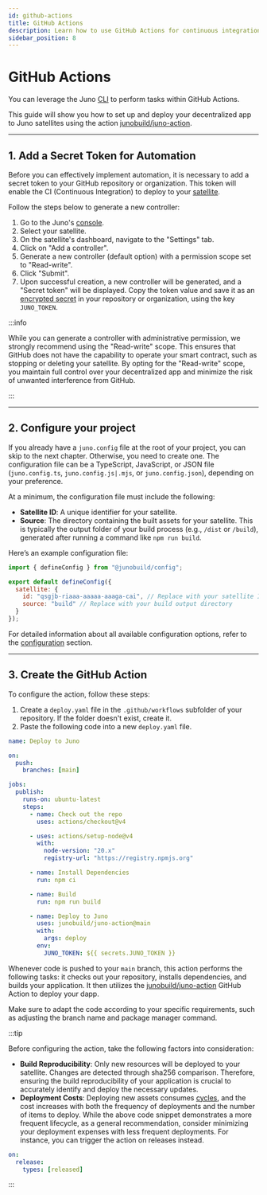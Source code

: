 ```yaml
---
id: github-actions
title: GitHub Actions
description: Learn how to use GitHub Actions for continuous integration and deployment.
sidebar_position: 8
---
```


# GitHub Actions

You can leverage the Juno [CLI] to perform tasks within GitHub Actions.

This guide will show you how to set up and deploy your decentralized app to Juno satellites using the action [junobuild/juno-action](https://github.com/junobuild/juno-action).

---

## 1. Add a Secret Token for Automation

Before you can effectively implement automation, it is necessary to add a secret token to your GitHub repository or organization. This token will enable the CI (Continuous Integration) to deploy to your [satellite].

Follow the steps below to generate a new controller:

1. Go to the Juno's [console](https://console.juno.build).
2. Select your satellite.
3. On the satellite's dashboard, navigate to the "Settings" tab.
4. Click on "Add a controller".
5. Generate a new controller (default option) with a permission scope set to "Read-write".
6. Click "Submit".
7. Upon successful creation, a new controller will be generated, and a "Secret token" will be displayed. Copy the token value and save it as an [encrypted secret](https://docs.github.com/en/actions/security-guides/encrypted-secrets) in your repository or organization, using the key `JUNO_TOKEN`.

:::info

While you can generate a controller with administrative permission, we strongly recommend using the "Read-write" scope. This ensures that GitHub does not have the capability to operate your smart contract, such as stopping or deleting your satellite. By opting for the "Read-write" scope, you maintain full control over your decentralized app and minimize the risk of unwanted interference from GitHub.

:::

---

## 2. Configure your project

If you already have a `juno.config` file at the root of your project, you can skip to the next chapter. Otherwise, you need to create one. The configuration file can be a TypeScript, JavaScript, or JSON file (`juno.config.ts`, `juno.config.js|.mjs`, or `juno.config.json`), depending on your preference.

At a minimum, the configuration file must include the following:

- **Satellite ID**: A unique identifier for your satellite.
- **Source**: The directory containing the built assets for your satellite. This is typically the output folder of your build process (e.g., `/dist` or `/build`), generated after running a command like `npm run build`.

Here’s an example configuration file:

```javascript
import { defineConfig } from "@junobuild/config";

export default defineConfig({
  satellite: {
    id: "qsgjb-riaaa-aaaaa-aaaga-cai", // Replace with your satellite ID
    source: "build" // Replace with your build output directory
  }
});
```

For detailed information about all available configuration options, refer to the [configuration](../miscellaneous/configuration.mdx) section.

---

## 3. Create the GitHub Action

To configure the action, follow these steps:

1. Create a `deploy.yaml` file in the `.github/workflows` subfolder of your repository. If the folder doesn't exist, create it.
2. Paste the following code into a new `deploy.yaml` file.

```yaml
name: Deploy to Juno

on:
  push:
    branches: [main]

jobs:
  publish:
    runs-on: ubuntu-latest
    steps:
      - name: Check out the repo
        uses: actions/checkout@v4

      - uses: actions/setup-node@v4
        with:
          node-version: "20.x"
          registry-url: "https://registry.npmjs.org"

      - name: Install Dependencies
        run: npm ci

      - name: Build
        run: npm run build

      - name: Deploy to Juno
        uses: junobuild/juno-action@main
        with:
          args: deploy
        env:
          JUNO_TOKEN: ${{ secrets.JUNO_TOKEN }}
```

Whenever code is pushed to your `main` branch, this action performs the following tasks: it checks out your repository, installs dependencies, and builds your application. It then utilizes the [junobuild/juno-action](https://github.com/junobuild/juno-action) GitHub Action to deploy your dapp.

Make sure to adapt the code according to your specific requirements, such as adjusting the branch name and package manager command.

:::tip

Before configuring the action, take the following factors into consideration:

- **Build Reproducibility**: Only new resources will be deployed to your satellite. Changes are detected through sha256 comparison. Therefore, ensuring the build reproducibility of your application is crucial to accurately identify and deploy the necessary updates.
- **Deployment Costs**: Deploying new assets consumes [cycles], and the cost increases with both the frequency of deployments and the number of items to deploy. While the above code snippet demonstrates a more frequent lifecycle, as a general recommendation, consider minimizing your deployment expenses with less frequent deployments. For instance, you can trigger the action on releases instead.

```yaml
on:
  release:
    types: [released]
```

:::

[CLI]: ../miscellaneous/cli.mdx
[satellite]: ../terminology.md#satellite
[cycles]: ../terminology.md#cycles
